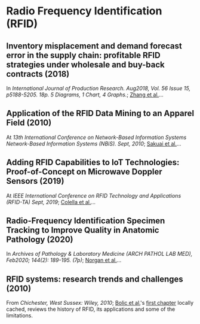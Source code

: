 # Radio Frequency Identification (RFID)

## Inventory misplacement and demand forecast error in the supply chain: profitable RFID strategies under wholesale and buy-back contracts (2018)

In _International Journal of Production Research. Aug2018, Vol. 56 Issue 15, p5188-5205. 18p. 5 Diagrams, 1 Chart, 4 Graphs._; [Zhang et al.](InventoryManagement.pdf)...

## Application of the RFID Data Mining to an Apparel Field (2010)

At _13th International Conference on Network-Based Information Systems Network-Based Information Systems (NBiS). Sept, 2010_; [Sakuai et al.](ApparelField.pdf)...

## Adding RFID Capabilities to IoT Technologies: Proof-of-Concept on Microwave Doppler Sensors (2019)

At _IEEE International Conference on RFID Technology and Applications (RFID-TA) Sept, 2019_; [Colella et al.](RFID_to_IoT.pdf)...

## Radio-Frequency Identification Specimen Tracking to Improve Quality in Anatomic Pathology (2020)

In _Archives of Pathology & Laboratory Medicine (ARCH PATHOL LAB MED), Feb2020; 144(2): 189-195. (7p)_; [Norgan et al.](RFID_SpecimenTracking.pdf)...

## RFID systems: research trends and challenges (2010)

From _Chichester, West Sussex: Wiley, 2010_; [Bolic et al.](http://proxy1.ncu.edu/login?url=https://search.ebscohost.com/login.aspx?direct=true&db=cat01034a&AN=nu.EBC555052&site=eds-live)'s [first chapter](RFID_Systems_ch1.pdf) locally cached, reviews the history of RFID, its applications and some of the limitations.

